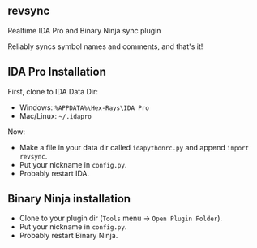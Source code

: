 revsync
-------

Realtime IDA Pro and Binary Ninja sync plugin

Reliably syncs symbol names and comments, and that's it!

IDA Pro Installation
--------

First, clone to IDA Data Dir:

- Windows: `%APPDATA%\Hex-Rays\IDA Pro`
- Mac/Linux: `~/.idapro`

Now:

- Make a file in your data dir called `idapythonrc.py` and append `import revsync`.
- Put your nickname in `config.py`.
- Probably restart IDA.

Binary Ninja installation
--------

- Clone to your plugin dir (`Tools` menu -> `Open Plugin Folder`).
- Put your nickname in `config.py`.
- Probably restart Binary Ninja.
